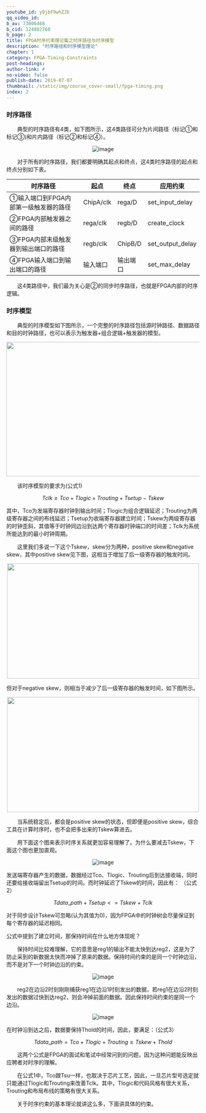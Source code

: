 ```yaml
---
youtube_id: y9jbF9whZJE
qq_video_id: 
b_av: 73006468
b_cid: 124802760
b_page: 2
title: FPGA时序约束理论篇之时序路径与时序模型
description: "时序路径和时序模型理论"
chapter: 1
category: FPGA-Timing-Constraints
post-headings:
author-link: #
no-video: false
publish-date: 2019-07-07
thumbnail: /static/img/course_cover-small/fpga-timing.png
index: 2
---
```



### 时序路径

&emsp;&emsp;典型的时序路径有4类，如下图所示，这4类路径可分为片间路径（标记①和标记③)和片内路径（标记②和标记④）。


<center>

![image](https://raw.githubusercontent.com/Bounce00/pic/master/fpga/timing_toturial2.png)

</center>

&emsp;&emsp;对于所有的时序路径，我们都要明确其起点和终点，这4类时序路径的起点和终点分别如下表。
<center>

时序路径                              |        起点   | 终点     | 应用约束
--------------------------------------|---------------| -------- | -----
①输入端口到FPGA内部第一级触发器的路径 | ChipA/clk     | rega/D   | set_input_delay
②FPGA内部触发器之间的路径             | rega/clk      | regb/D   | create_clock
③FPGA内部末级触发器到输出端口的路径   | regb/clk      | ChipB/D  | set_output_delay
④FPGA输入端口到输出端口的路径         | 输入端口      | 输出端口 | set_max_delay

</center>

&emsp;&emsp;这4类路径中，我们最为关心是②的同步时序路径，也就是FPGA内部的时序逻辑。



### 时序模型

&emsp;&emsp;典型的时序模型如下图所示，一个完整的时序路径包括源时钟路径、数据路径和目的时钟路径，也可以表示为触发器+组合逻辑+触发器的模型。

<center>

<img src="https://note.youdao.com/yws/public/resource/7d47e4aa0853ace5ba365e775fb69177/xmlnote/4913712BD65E450CBA43C8E01051E042/13350" width = "600" height = "350" alt="" />


</center>

&emsp;&emsp;该时序模型的要求为(公式1)

```math
Tclk ≥ Tco + Tlogic + Trouting + Tsetup - Tskew  
```



其中，Tco为发端寄存器时钟到输出时间；Tlogic为组合逻辑延迟；Trouting为两级寄存器之间的布线延迟；Tsetup为收端寄存器建立时间；Tskew为两级寄存器的时钟歪斜，其值等于时钟同边沿到达两个寄存器时钟端口的时间差；Tclk为系统所能达到的最小时钟周期。

&emsp;&emsp;这里我们多说一下这个Tskew，skew分为两种，positive skew和negative skew，其中positive skew见下图，这相当于增加了后一级寄存器的触发时间。

<center>

<img src="https://note.youdao.com/yws/public/resource/7d47e4aa0853ace5ba365e775fb69177/xmlnote/CD066808B64746DA8EF1E80BC1F57D8F/13298" width = "500" height = "300" alt="" />

</center>

但对于negative skew，则相当于减少了后一级寄存器的触发时间，如下图所示。

<center>

<img src="https://note.youdao.com/yws/public/resource/7d47e4aa0853ace5ba365e775fb69177/xmlnote/B812000FC8D447F59C5059BA79B4DBA6/13334" width = "500" height = "300" alt="" />

</center>

&emsp;&emsp;当系统稳定后，都会是positive skew的状态，但即便是positive skew，综合工具在计算时序时，也不会把多出来的Tskew算进去。


&emsp;&emsp;用下面这个图来表示时序关系就更加容易理解了。为什么要减去Tskew，下面这个图也更加直观。

<center>

![image](https://raw.githubusercontent.com/Bounce00/pic/master/fpga/timing_toturial3.png)


</center>

发送端寄存器产生的数据，数据经过Tco、Tlogic、Trouting后到达接收端，同时还要给接收端留出Tsetup的时间。而时钟延迟了Tskew的时间，因此有：
（公式2）
```math
Tdata\_path + Tsetup <= Tskew + Tclk 
```

对于同步设计Tskew可忽略(认为其值为0)，因为FPGA中的时钟树会尽量保证到每个寄存器的延迟相同。

公式中提到了建立时间，那保持时间在什么地方体现呢？

&emsp;&emsp;保持时间比较难理解，它的意思是reg1的输出不能太快到达reg2，这是为了防止采到的新数据太快而冲掉了原来的数据。保持时间约束的是同一个时钟边沿，而不是对下一个时钟边沿的约束。


<center>

![image](https://raw.githubusercontent.com/Bounce00/pic/master/fpga/timing_toturial4.png)
</center>


&emsp;&emsp;reg2在边沿2时刻刚刚捕获reg1在边沿1时刻发出的数据，若reg1在边沿2时刻发出的数据过快到达reg2，则会冲掉前面的数据。因此保持时间约束的是同一个边沿。
<center>

![image](https://raw.githubusercontent.com/Bounce00/pic/master/fpga/timing_toturial5.png)

</center>

在时钟沿到达之后，数据要保持Thold的时间，因此，要满足：（公式3）

```math
Tdata\_path =  Tco + Tlogic + Trouting ≥ Tskew + Thold
```

&emsp;&emsp;这两个公式是FPGA的面试和笔试中经常问到的问题，因为这种问题能反映出应聘者对时序的理解。



&emsp;&emsp;在公式1中，Tco跟Tsu一样，也取决于芯片工艺，因此，一旦芯片型号选定就只能通过Tlogic和Trouting来改善Tclk。其中，Tlogic和代码风格有很大关系，Trouting和布局布线的策略有很大关系。


&emsp;&emsp;关于时序约束的基本理论就讲这么多，下面讲具体的约束。

